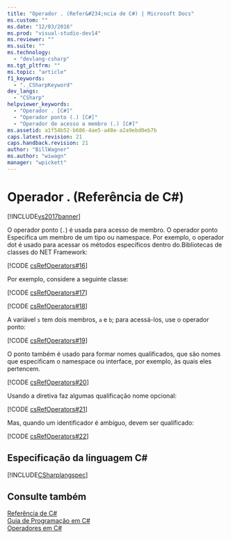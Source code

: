 ```yaml
---
title: "Operador . (Refer&#234;ncia de C#) | Microsoft Docs"
ms.custom: ""
ms.date: "12/03/2016"
ms.prod: "visual-studio-dev14"
ms.reviewer: ""
ms.suite: ""
ms.technology: 
  - "devlang-csharp"
ms.tgt_pltfrm: ""
ms.topic: "article"
f1_keywords: 
  - "._CSharpKeyword"
dev_langs: 
  - "CSharp"
helpviewer_keywords: 
  - "Operador . [C#]"
  - "Operador ponto (.) [C#]"
  - "Operador de acesso a membro (.) [C#]"
ms.assetid: a1f54b52-b686-4ae5-a48e-a2a9ebd0eb7b
caps.latest.revision: 21
caps.handback.revision: 21
author: "BillWagner"
ms.author: "wiwagn"
manager: "wpickett"
---
```

# Operador . (Refer&#234;ncia de C#)
[!INCLUDE[vs2017banner](../../../csharp/includes/vs2017banner.md)]

O operador ponto \(`.`\) é usada para acesso de membro.  O operador ponto Especifica um membro de um tipo ou namespace.  Por exemplo, o operador dot é usado para acessar os métodos específicos dentro do.Bibliotecas de classes do NET Framework:  
  
 [!CODE [csRefOperators#16](../CodeSnippet/VS_Snippets_VBCSharp/csrefOperators#16)]  
  
 Por exemplo, considere a seguinte classe:  
  
 [!CODE [csRefOperators#17](../CodeSnippet/VS_Snippets_VBCSharp/csrefOperators#17)]  
  
 [!CODE [csRefOperators#18](../CodeSnippet/VS_Snippets_VBCSharp/csrefOperators#18)]  
  
 A variável `s` tem dois membros, `a` e `b`; para acessá\-los, use o operador ponto:  
  
 [!CODE [csRefOperators#19](../CodeSnippet/VS_Snippets_VBCSharp/csrefOperators#19)]  
  
 O ponto também é usado para formar nomes qualificados, que são nomes que especificam o namespace ou interface, por exemplo, às quais eles pertencem.  
  
 [!CODE [csRefOperators#20](../CodeSnippet/VS_Snippets_VBCSharp/csrefOperators#20)]  
  
 Usando a diretiva faz algumas qualificação nome opcional:  
  
 [!CODE [csRefOperators#21](../CodeSnippet/VS_Snippets_VBCSharp/csrefOperators#21)]  
  
 Mas, quando um identificador é ambíguo, devem ser qualificado:  
  
 [!CODE [csRefOperators#22](../CodeSnippet/VS_Snippets_VBCSharp/csrefOperators#22)]  
  
## Especificação da linguagem C\#  
 [!INCLUDE[CSharplangspec](../../../csharp/language-reference/keywords/includes/csharplangspec_md.md)]  
  
## Consulte também  
 [Referência de C\#](../../../csharp/language-reference/index.md)   
 [Guia de Programação em C\#](../../../csharp/programming-guide/index.md)   
 [Operadores em C\#](../../../csharp/language-reference/operators/index.md)
